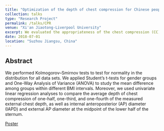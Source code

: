 ```yaml
---
title: "Optimization of the depth of chest compression for Chinese people in cardiopulmonary resuscitation (CPR)"
collection: talks
type: "Research Project"
permalink: /talks/CPR
venue: "Xi'an Jiaotong-Liverpool University"
excerpt: We evaluated the appropriateness of the chest compression (CC) depth recommended in the current CPR guidelines and to characterize the optimal CC depth for an adult by body mass index (BMI).
date: 2018-07-01
location: "Suzhou Jiangsu, China"
---
```


## Abstract
We performed Kolmogorov–Smirnov tests to test for normality in the distribution for all data sets. We applied Student’s t-tests for gender groups and One-Way Analysis of Variance (ANOVA) to study the mean difference among groups within different BMI intervals. Moreover, we used univariate linear regression analyses to compare the average depth of chest compression of one-half, one-third, and one-fourth of the measured external chest depth, as well as internal anteroposterior (AP) diameter (IAPD) and external AP diameter at the midpoint of the lower half of the sternum.

[Poster](http://jingxuanbao.github.io/files/201866-share.pdf)
